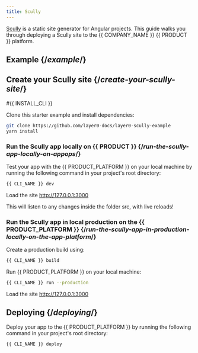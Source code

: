```yaml
---
title: Scully
---
```


[Scully](https://scully.io/) is a static site generator for Angular projects. This guide walks you through deploying a Scully site to the {{ COMPANY_NAME }} {{ PRODUCT }} platform.

## Example {/*example*/}

<ExampleButtons
  title="Scully"
  siteUrl="https://layer0-docs-layer0-scully-example-default.layer0-limelight.link"
  repoUrl="https://github.com/layer0-docs/layer0-scully-example" 
  deployFromRepo
/>

## Create your Scully site {/*create-your-scully-site*/}

#{{ INSTALL_CLI }}

Clone this starter example and install dependencies:

```bash
git clone https://github.com/layer0-docs/layer0-scully-example
yarn install
```

### Run the Scully app locally on {{ PRODUCT }} {/*run-the-scully-app-locally-on-appops*/}

Test your app with the {{ PRODUCT_PLATFORM }} on your local machine by running the following command in your project's root directory:

```bash
{{ CLI_NAME }} dev
```

Load the site http://127.0.0.1:3000

This will listen to any changes inside the folder src, with live reloads!

### Run the Scully app in local production on the {{ PRODUCT_PLATFORM }} {/*run-the-scully-app-in-production-locally-on-the-app-platform*/}

Create a production build using:
```bash
{{ CLI_NAME }} build
```

Run {{ PRODUCT_PLATFORM }} on your local machine:

```bash
{{ CLI_NAME }} run --production
```

Load the site http://127.0.0.1:3000

## Deploying {/*deploying*/}

Deploy your app to the {{ PRODUCT_PLATFORM }} by running the following command in your project's root directory:

```bash
{{ CLI_NAME }} deploy
```
